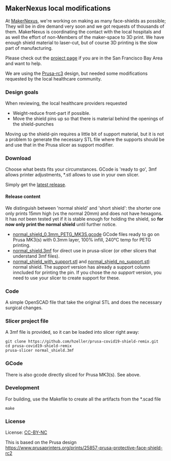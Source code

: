 MakerNexus local modifications
------------------------------

At [MakerNexus], we're working on making as many face-shields as possible;
They will be in dire demand very soon and we got requests of thousands of them.
MakerNexus is coordinating the contact with the local hospitals and
as well the effort of non-Members of the maker-space to 3D print. We
have enough shield material to laser-cut, but of course 3D printing is the
slow part of manufacturing.

Please check out the [project page] if you are in the San Francisco
Bay Area and want to help.

We are using the [Prusa-rc3] design, but needed some modifications requested
by the local healthcare community.

### Design goals

When reviewing, the local healthcare providers requested

   * Weight-reduce front-part if possible.
   * Move the shield pins up so that there is material behind the openings
     of the shield-punches

Moving up the shield-pin requires a little bit of support material, but it
is not a problem to generate the necessary STL file where the supports should
be and use that in the Prusa slicer as support modifier.

### Download

Choose what bests fits your circumstances. GCode is 'ready to go', 3mf allows
printer adjustments, *.stl allows to use in your own slicer.

Simply get the [latest release](https://github.com/hzeller/prusa-covid19-shield-remix/releases).

#### Release content

We distinguish between 'normal shield' and 'short shield': the shorter one
only prints 15mm high (vs the normal 20mm) and does not have hexagons. It has
*not* been tested yet if it is stable enough for holding the shield, so **for
now only print the normal shield** until further notice.

 * [normal_shield_0.3mm_PETG_MK3S.gcode](./fab/normal_shield_0.3mm_PETG_MK3S.gcode)
   GCode files ready to go on Prusa MK3(s) with
   0.3mm layer, 100% infill, 240°C temp for PETG printing.
 * [normal_shield.3mf](./fab/normal_shield.3mf) for direct use in prusa-slicer
   (or other slicers that understand 3mf files).
 * [normal_shield_with_support.stl](./fab/normal_shield_with_support.stl) and
   [normal_shield_no_support.stl](./fab/normal_shield_no_support.stl): normal
   shield. The *support* version has already a support column inncluded
   for printing the pin. If you chose the *no support* version, you need
   to use your slicer to create support for these.

### Code

A simple OpenSCAD file that take the original STL and does the necessary
surgical changes.

### Slicer project file
A 3mf file is provided, so it can be loaded into slicer right away:

```
git clone https://github.com/hzeller/prusa-covid19-shield-remix.git
cd prusa-covid19-shield-remix
prusa-slicer normal_shield.3mf
```

### GCode
There is also gcode directly sliced for Prusa MK3(s). See above.

### Development

For building, use the Makefile to create all the artifacts from the *.scad
file

```
make
```

### License

License: [CC-BY-NC]

This is based on the Prusa design
https://www.prusaprinters.org/prints/25857-prusa-protective-face-shield-rc2

[MakerNexus]: https://www.makernexus.com/
[prusa-rc3]: https://www.prusaprinters.org/prints/25857-prusa-protective-face-shield-rc3
[CC-BY-NC]: https://creativecommons.org/licenses/by-nc/4.0/
[project page]: http://makernexuswiki.com/index.php?title=3D_printed_face_shields
[prusa-slicer]: https://www.prusa3d.com/prusaslicer/
